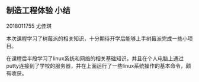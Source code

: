 ## 制造工程体验 小结

2018011755 尤佳琪

本次课程学习了树莓派的相关知识，十分期待开学后能够上手树莓派完成一些小项目。

在课程后半段学习了linux系统和网络的相关基础知识，并且在个人电脑上通过putty连接到了学校的服务器，并在上面运行了一些linux系统操作的基本命令，颇有收获。
